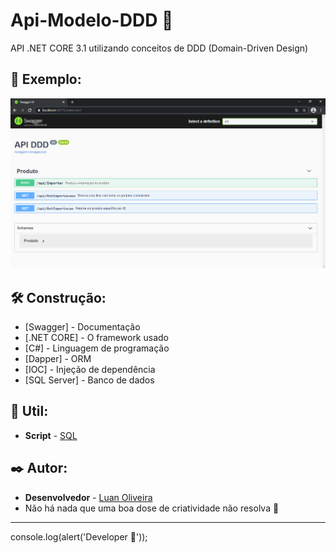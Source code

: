 # Api-Modelo-DDD :rocket:
API .NET CORE 3.1 utilizando conceitos de DDD (Domain-Driven Design) 

## :page_facing_up: Exemplo:

![Alt text](https://github.com/LuuanOliveira/ApiModeloDDD/blob/master/ApiModeloDDD.API/Image/swagger.png)

## 🛠️ Construção:

* [Swagger] - Documentação
* [.NET CORE] - O framework usado
* [C#] - Linguagem de programação
* [Dapper] - ORM
* [IOC] - Injeção de dependência
* [SQL Server] - Banco de dados

## :wrench: Util:

* **Script** - [SQL](https://github.com/LuuanOliveira/ApiModeloDDD/blob/master/ApiModeloDDD.API/Util/CREATE-PRODUTO.txt)

## ✒️ Autor:

* **Desenvolvedor** - [Luan Oliveira](https://github.com/LuuanOliveira)
* Não há nada que uma boa dose de criatividade não resolva 📢

---
console.log(alert('Developer 💙'));
